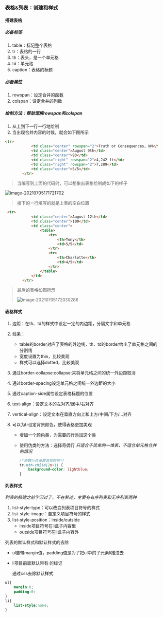 ### 表格&列表：创建和样式

#### 搭建表格

##### 必备标签

1. table：标记整个表格
2. tr：表格的一行
3. th：表头，是一个单元格
4. td：单元格
5. caption：表格的标题

##### 必备属性

1. rowspan：设定合并的函数
2. colspan：设定合并的列数

##### 绘制方法：帮助理解rowspan和colspan

1. 从上到下一行一行地绘制
2. 当出现合并内容的时候，就会如下图所示

```html
<tr>
            <td class="center" rowspan="2">Truth or Consequences, NM</td>
            <td class="center">August 9th</td>
            <td class="center">93</td>
            <td class="right" rowspan="2">4,242 ft</td>
            <td class="right" rowspan="2">7,289</td>
            <td class="center">5/5</td>
        </tr>
```



> 当编写到上面的代码时，可以想象出表格绘制成如下的样子

![image-20210705171721702](C:\Users\祁馨亮.LAPTOP-M8E4TH4B\Desktop\image-20210705171721702.png)

> 接下的一行填写的就是上表的空白位置

```html
 <tr>
            <td class="center">August 12th</td>
            <td class="center">100</td>
            <td class="center">
                <table>
                    <tr>
                        <th>Tony</th>
                        <td>5/5</td>
                    </tr>
                    <tr>
                        <th>Charlotte</th>
                        <td>4/5</td>
                    </tr>
                </table>
            </td>
        </tr>
```

> 最后的表格如图所示
>
> ![image-20210705172030286](C:\Users\祁馨亮.LAPTOP-M8E4TH4B\Desktop\image-20210705172030286.png)

#### 表格样式

1. 边距：在th、td的样式中设定一定的内边距，分隔文字和单元格
2. 线条：
   - table的border对应了表格的外边线，th、td的border给出了单元格之间的分割线
   - 宽度设置为thin，比较美观
   - 样式可以选择dotted，比较美观

3. 通过border-collapse:collapse;来将单元格之间的统一外边距取消

4. 通过border-spacing设定单元格之间统一外边距的大小

5. 通过caption-side属性设定表格标题的位置

6. text-align：设定文本的左对齐/居中/右对齐

7. vertical-align：设定文本在垂直方向上和上方/中间/下方/...对齐

8. 可以为tr设定背景颜色，使得表格更加美观

   - 增加一个颜色类，为需要的行添加这个类

   - 使用伪类的方法：选择奇偶行 *只适合于简单的一维表，不适合单元格合并的情况*

     ```css
     /*奇数行会设置背景颜色*/
     tr:nth-child(2n+1) {
         background-color: lightblue;
     }
     ```

#### 列表样式

*列表的搭建之前学习过了，不在赘述，主要有有序列表和无序列表两种*

1. list-style-type：可以改变列表项目符号的样式
2. list-style-image：自定义项目符号的样式
3. list-style-position：inside/outside 
   - inside项目符号在li盒子内容里
   - outside项目符号在li盒子内容外

列表的默认样式和默认样式的去除

- ul自带margin值，padding值是为了把ul中的子元素li推进去

- li项目前面默认带有·的标记

  通过css去除默认样式

```css
ul{
    margin:0;
    padding:0;    
}
li{
    list-style:none;
}
```

